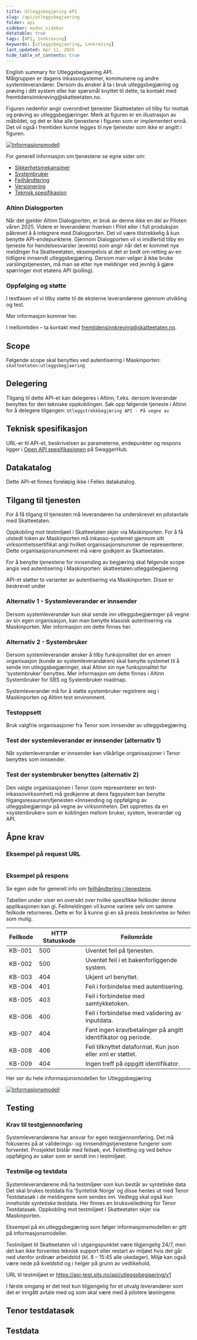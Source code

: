 ```yaml
---
title: Utleggsbegjæring API
slug: /api/utleggsbegjaering
folder: api
sidebar: mydoc_sidebar
datatable: true
tags: [API, Innkreving]
keywords: [utleggsbegjaering, innkreving]
last_updated: Apr 11, 2025
hide_table_of_contents: true
---
```


<Summary>English summary for Utleggsbegjaering API.</Summary>


<Tabs underline={true}>
<TabItem headerText="Om tjenesten" itemKey="itemKey-1" default>
Målgruppen er dagens inkassosystemer, kommunene og andre systemleverandører.
Dersom du ønsker å ta i bruk utleggsbegjæring og prøving i ditt system eller har spørsmål knyttet til dette, ta kontakt med fremtidensinnkreving@skatteetaten.no.

Figuren nedenfor angir overordnet tjenester Skatteetaten vil tilby for mottak og prøving av utleggsbegjæringer. Merk at figuren er en illustrasjon av måbildet, og det er ikke alle tjenestene i figuren som er implementert ennå. Det vil også i fremtiden kunne legges til nye tjenester som ikke er angitt i figuren.

[![Informasjonsmodell](../../../../../static/download/Utleggsbegjaering_oversikt.png)](../../../../static/download/Utleggsbegjaering_oversikt.png)


For generell informasjon om tjenestene se egne sider om:

* [Sikkerhetsmekansimer](../../../../../docs/om/sikkerhet.md)
* [Systembruker](../../../../../docs/om/systembruker.md)
* [Feilhåndtering](../../../../../docs/om/feil.md)
* [Versjonering](../../../../../docs/om/versjoner.md)
* [Teknisk spesifikasjon](../../../../../docs/om/tekniskspesifikasjon.md)

### Altinn Dialogporten
Når det gjelder Altinn Dialogporten, er bruk av denne ikke en del av Piloten våren 2025. Videre er leverandører hverken i Pilot eller i full produksjon påkrevet å å integrere med Dialogporten. Det vil være tilstrekkelig å kun benytte API-endepunktene. Gjennom Dialogporten vil vi imidlertid tilby en tjeneste for hendelsesvarsler (events) som angir når det er kommet nye meldinger fra Skatteeetaten, eksempelvis at det er bedt om retting av en tidligere innsendt utleggsbegjæring. Dersom man velger å ikke bruke varslingstjenesten, må man se etter nye meldinger ved jevnlig å gjøre spørringer mot etatens API (polling).

### Oppfølging og støtte
I testfasen vil vi tilby støtte til de eksterne leverandørene gjennom utvikling og test.

Mer informasjon kommer her.

I mellomtiden – ta kontakt med fremtidensinnkreving@skatteetaten.no.

## Scope

Følgende scope skal benyttes ved autentisering i Maskinporten: `skatteetaten:utleggsbegjaering`

## Delegering

Tilgang til dette API-et kan delegeres i Altinn, f.eks. dersom leverandør benyttes for den tekniske oppkoblingen. Søk
opp følgende tjeneste i Altinn for å delegere tilgangen: `Utleggstrekkbegjæring API - På vegne av`

## Teknisk spesifikasjon

URL-er til API-et, beskrivelsen av parameterne, endepunkter og respons ligger
i [Open API spesifikasjonen](https://app.swaggerhub.com/apis/skatteetaten/utleggsbegjaering-app) på SwaggerHub.

## Datakatalog

Dette API-et finnes foreløpig ikke i Felles datakatalog.

## Tilgang til tjenesten
For å få tilgang til tjenesten må leverandøren ha underskrevet en pilotavtale med Skatteetaten.

Oppkobling mot testmiljøet i Skatteetaten skjer via Maskinporten. For å få utstedt token av Maskinporten må inkasso-systemet gjennom sitt virksomhetssertifikat angi hvilket organisasjonsnummer de representerer. Dette organisasjonsnummeret må være godkjent av Skatteetaten.

For å benytte tjenestene for innsending av begjæring skal følgende scope angis ved autentisering i Maskinporten: skatteetaten:utleggsbegjaering

API-et støtter to varianter av autentisering via Maskinporten. Disse er beskrevet under

### Alternativ 1 - Systemleverandør er innsender
Dersom systemleverandør kun skal sende inn utleggsbegjæringer på vegne av sin egen organisasjon, kan man benytte klassisk autentisering via Maskinporten. Mer informasjon om dette finnes her.

### Alternativ 2 - Systembruker
Dersom systemleverandør ønsker å tilby funksjonalitet der en annen organisasjon (kunde av systemleverandøren) skal benytte systemet til å sende inn utleggsbegjæringer, skal Altinn sin nye funksjonalitet for ‘systembruker’ benyttes. Mer informasjon om dette finnes i Altinn Systembruker for SBS og Systembruker roadmap.

Systemleverandør må for å støtte systembruker registrere seg i Maskinporten og Altinn test environment.

### Testoppsett
Bruk valgfrie organisasjoner fra Tenor som innsender av utleggsbegjæring.

### Test der systemleverandør er innsender (alternativ 1)
Når systemleverandør er innsender kan vilkårlige organisasjoner i Tenor benyttes som innsender.

### Test der systembruker benyttes (alternativ 2)
Den valgte organisasjonen i Tenor (som representerer en test-inkassovirksomhet) må godkjenne at dens fagsystem kan benytte tilgangsressursen/tjenesten «Innsending og oppfølging av utleggsbegjæring» på vegne av virksomheten. Det opprettes da en «systembruker» som er koblingen mellom bruker, system, leverandør og API.

</TabItem>
<TabItem headerText="Eksempler" itemKey="itemKey-2"> 

## Åpne krav

### Eksempel på request URL

```
```

### Eksempel på respons



</TabItem>
<TabItem headerText="Feilkoder" itemKey="itemKey-3">

Se egen side for generell info om [feilhåndtering i tjenestene](../../../docs/om/feil.md).

Tabellen under viser en oversikt over hvilke spesifikke feilkoder denne applikasjonen kan gi. Feilmeldingen vil kunne variere selv om samme feilkode returneres. Dette er for å kunne gi en så presis beskrivelse av feilen som mulig. 

| Feilkode | HTTP Statuskode | Feilområde                                                     |
|----------|-----------------|----------------------------------------------------------------|
| KB-001   | 500             | Uventet feil på tjenesten.                                     |
| KB-002   | 500             | Uventet feil i et bakenforliggende system.                     |
| KB-003   | 404             | Ukjent url benyttet.                                           |
| KB-004   | 401             | Feil i forbindelse med autentisering.                          |
| KB-005   | 403             | Feil i forbindelse med samtykketoken.                          |
| KB-006   | 400             | Feil i forbindelse med validering av inputdata.                |
| KB-007   | 404             | Fant ingen krav/betalinger på angitt identifikator og periode. |
| KB-008   | 406             | Feil tilknyttet dataformat. Kun json eller xml er støttet.     |
| KB-009   | 404             | Ingen treff på oppgitt identifikator.                          |

</TabItem>
<TabItem headerText="Informasjonsmodell" itemKey="itemKey-4">

Her ser du hele informasjonsmodellen for Utleggsbegjæring

[![Informasjonsmodell](../../../../../static/download/informasjonsmodell-utleggsbegjaering.png)](../../../../static/download/informasjonsmodell-utleggsbegjaering.png)

</TabItem>
<TabItem headerText="Test" itemKey="itemKey-5">

## Testing
### Krav til testgjennomføring
Systemleverandørene har ansvar for egen testgjennomføring. Det må fokuseres på at validerings- og innsendingstjenestene fungerer som forventet. Prosjektet bistår med feilsøk, evt. Feilretting og ved behov oppfølging av saker som er sendt inn i testmiljøet.

### Testmiljø og testdata
Systemleverandørene må ha testmiljøer som kun består av syntetiske data Det skal brukes testdata fra ‘Syntetisk Norge’ og disse hentes ut med Tenor Testdatasøk i de meldingene som sendes inn. Vedlegg skal også kun inneholde syntetiske testdata. Her finnes en bruksveiledning for Tenor Testdatasøk. Oppkobling mot testmiljøet i Skatteetaten skjer via Maskinporten.

Eksempel på en utleggsbegjæring som følger informasjonsmodellen er gitt på Informasjonsmodeller.

Testmiljøet til Skatteetaten vil i utgangspunktet være tilgjengelig 24/7, men det kan ikke forventes teknisk support eller restart av miljøet hvis det går ned utenfor ordinær arbeidstid (kl. 8 – 15:45 alle ukedager). Miljø kan også være nede på kveldstid og i helger på grunn av vedlikehold.

URL til testmiljøet er https://api-test.sits.no/api/utleggsbegjaering/v1

I første omgang er det test kun tilgjengelig for et utvalg leverandører som det er inngått avtale med og som skal være
med å pilotere løsningene.

## Tenor testdatasøk


## Testdata



</TabItem>
</Tabs>
